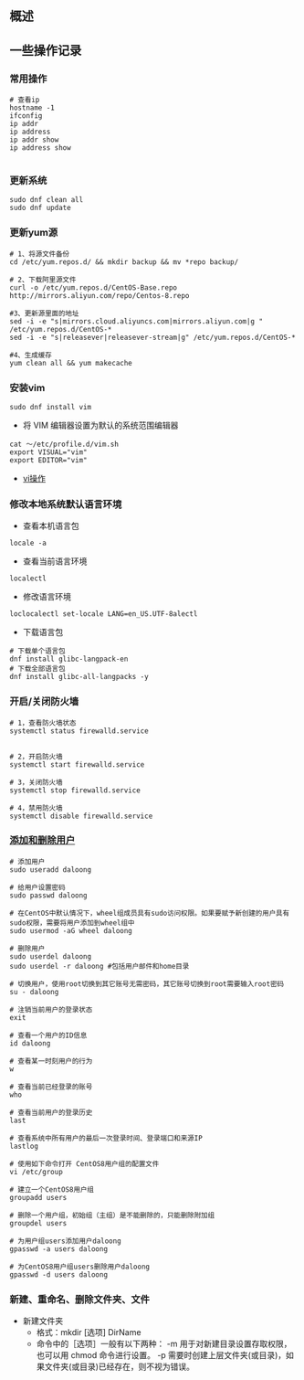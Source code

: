 <!--
 * @Author: chenleilong chenleilong@51yund.com
 * @Date: 2023-03-16 10:18:31
 * @LastEditors: chenleilong chenleilong@51yund.com
 * @LastEditTime: 2023-03-16 13:41:29
 * @FilePath: /GitHub/vuepress_blog/docs/note/Linux学习.md
 * @Description: 这是默认设置,请设置`customMade`, 打开koroFileHeader查看配置 进行设置: https://github.com/OBKoro1/koro1FileHeader/wiki/%E9%85%8D%E7%BD%AE
-->
## 概述

## 一些操作记录

### 常用操作
```shell
# 查看ip
hostname -1
ifconfig
ip addr
ip address
ip addr show
ip address show


```

### 更新系统
```shell
sudo dnf clean all
sudo dnf update
```

### 更新yum源
```shell
# 1、将源文件备份
cd /etc/yum.repos.d/ && mkdir backup && mv *repo backup/

# 2、下载阿里源文件
curl -o /etc/yum.repos.d/CentOS-Base.repo http://mirrors.aliyun.com/repo/Centos-8.repo

#3、更新源里面的地址
sed -i -e "s|mirrors.cloud.aliyuncs.com|mirrors.aliyun.com|g " /etc/yum.repos.d/CentOS-*
sed -i -e "s|releasever|releasever-stream|g" /etc/yum.repos.d/CentOS-*

#4、生成缓存
yum clean all && yum makecache
```

### 安装vim
```shell
sudo dnf install vim
```
 - 将 VIM 编辑器设置为默认的系统范围编辑器
```shell
cat ～/etc/profile.d/vim.sh
export VISUAL="vim"
export EDITOR="vim"
```
- [vi操作](https://www.runoob.com/linux/linux-vim.html)

### 修改本地系统默认语言环境
- 查看本机语言包
```shell
locale -a
```
- 查看当前语言环境
```shell
localectl
```
- 修改语言环境
```shell
loclocalectl set-locale LANG=en_US.UTF-8alectl
```
- 下载语言包
```shell
# 下载单个语言包
dnf install glibc-langpack-en
# 下载全部语言包
dnf install glibc-all-langpacks -y
```
### 开启/关闭防火墙
```shell
# 1，查看防火墙状态
systemctl status firewalld.service


# 2，开启防火墙
systemctl start firewalld.service

# 3，关闭防火墙
systemctl stop firewalld.service

# 4，禁用防火墙
systemctl disable firewalld.service
```
### [添加和删除用户](https://www.myfreax.com/how-to-add-and-delete-users-on-centos-8/)
```shell
# 添加用户
sudo useradd daloong

# 给用户设置密码
sudo passwd daloong

# 在CentOS中默认情况下，wheel组成员具有sudo访问权限。如果要赋予新创建的用户具有sudo权限，需要将用户添加到wheel组中
sudo usermod -aG wheel daloong

# 删除用户
sudo userdel daloong
sudo userdel -r daloong #包括用户邮件和home目录

# 切换用户，使用root切换到其它账号无需密码，其它账号切换到root需要输入root密码
su - daloong

# 注销当前用户的登录状态
exit

# 查看一个用户的ID信息
id daloong

# 查看某一时刻用户的行为
w

# 查看当前已经登录的账号
who

# 查看当前用户的登录历史
last

# 查看系统中所有用户的最后一次登录时间、登录端口和来源IP
lastlog

# 使用如下命令打开 CentOS8用户组的配置文件
vi /etc/group

# 建立一个CentOS8用户组
groupadd users

# 删除一个用户组，初始组（主组）是不能删除的，只能删除附加组
groupdel users

# 为用户组users添加用户daloong
gpasswd -a users daloong

# 为CentOS8用户组users删除用户daloong
gpasswd -d users daloong
```

### 新建、重命名、删除文件夹、文件
- 新建文件夹
  - 格式：mkdir [选项] DirName
  - 命令中的［选项］一般有以下两种：
    -m 用于对新建目录设置存取权限，也可以用 chmod 命令进行设置。
    -p 需要时创建上层文件夹(或目录)，如果文件夹(或目录)已经存在，则不视为错误。
```shell

```